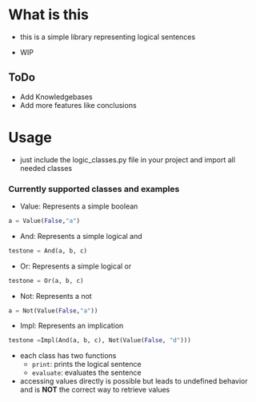 # What is this
- this is a simple library representing logical sentences

- WIP

## ToDo
- Add Knowledgebases
- Add more features like conclusions

# Usage
- just include the logic_classes.py file in your project and import all needed classes

### Currently supported classes and examples
- Value: Represents a simple boolean
```python
a = Value(False,"a")
```
- And: Represents a simple logical and
```python
testone = And(a, b, c)
```
- Or: Represents a simple logical or
```python
testone = Or(a, b, c)
```
- Not: Represents a not
```python
a = Not(Value(False,"a"))
```
- Impl: Represents an implication
```python
testone =Impl(And(a, b, c), Not(Value(False, "d")))
```
- each class has two functions
    - ```print```: prints the logical sentence
    - ```evaluate```: evaluates the sentence
- accessing values directly is possible but leads to undefined behavior and is **NOT** the correct way to retrieve values

